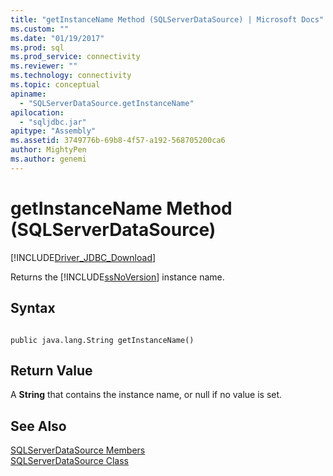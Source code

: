 ```yaml
---
title: "getInstanceName Method (SQLServerDataSource) | Microsoft Docs"
ms.custom: ""
ms.date: "01/19/2017"
ms.prod: sql
ms.prod_service: connectivity
ms.reviewer: ""
ms.technology: connectivity
ms.topic: conceptual
apiname: 
  - "SQLServerDataSource.getInstanceName"
apilocation: 
  - "sqljdbc.jar"
apitype: "Assembly"
ms.assetid: 3749776b-69b8-4f57-a192-568705200ca6
author: MightyPen
ms.author: genemi
---
```

# getInstanceName Method (SQLServerDataSource)
[!INCLUDE[Driver_JDBC_Download](../../../includes/driver_jdbc_download.md)]

  Returns the [!INCLUDE[ssNoVersion](../../../includes/ssnoversion-md.md)] instance name.  
  
## Syntax  
  
```  
  
public java.lang.String getInstanceName()  
```  
  
## Return Value  
 A **String** that contains the instance name, or null if no value is set.  
  
## See Also  
 [SQLServerDataSource Members](../../../connect/jdbc/reference/sqlserverdatasource-members.md)   
 [SQLServerDataSource Class](../../../connect/jdbc/reference/sqlserverdatasource-class.md)  
  
  
